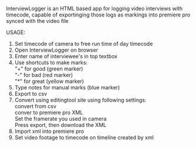InterviewLogger is an HTML based app for logging video interviews with timecode, capable of exportinging those logs as markings into premiere pro synced with the video file

USAGE: 
1. Set timecode of camera to free run time of day timecode
2. Open InterviewLogger on browser
3. Enter name of interviewee's in top textbox
4. Use shortcuts to make marks:<br>
   "+" for good (green marker)<br>
   "-" for bad (red marker)<br>
   "*" for great (yellow marker)<br>
6. Type notes for manual marks (blue marker)
7. Export to csv
8. Convert using editingtool site using following settings: <br>
    convert from csv<br>
    conver to premiere pro XML<br>
    Set the framerate you used in camera<br>
    Press export, then download the XML<br>
9. Import xml into premiere pro
10. Set video footage to timecode on timeline created by xml

